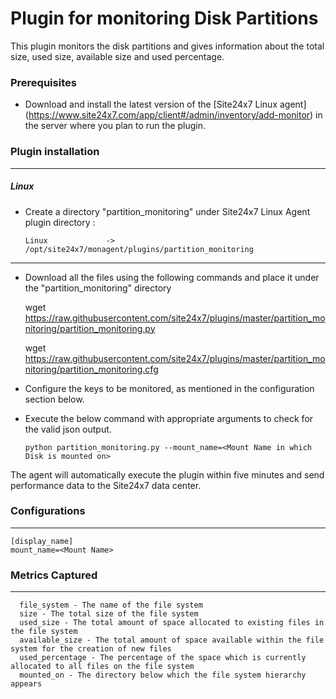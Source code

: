 # Plugin for monitoring Disk Partitions

This plugin monitors the disk partitions and gives information about the total size, used size, available size and used percentage.

### Prerequisites

- Download and install the latest version of the [Site24x7 Linux agent] (https://www.site24x7.com/app/client#/admin/inventory/add-monitor) in the server where you plan to run the plugin.

### Plugin installation

---

##### Linux

- Create a directory "partition_monitoring" under Site24x7 Linux Agent plugin directory :

      Linux             ->   /opt/site24x7/monagent/plugins/partition_monitoring

---

- Download all the files using the following commands and place it under the "partition_monitoring" directory

  	wget https://raw.githubusercontent.com/site24x7/plugins/master/partition_monitoring/partition_monitoring.py
      
  	wget https://raw.githubusercontent.com/site24x7/plugins/master/partition_monitoring/partition_monitoring.cfg

- Configure the keys to be monitored, as mentioned in the configuration section below.

- Execute the below command with appropriate arguments to check for the valid json output.

      python partition_monitoring.py --mount_name=<Mount Name in which Disk is mounted on>

The agent will automatically execute the plugin within five minutes and send performance data to the Site24x7 data center.

### Configurations

---

    [display_name]
    mount_name=<Mount Name>

### Metrics Captured

---

      file_system - The name of the file system
      size - The total size of the file system
      used_size - The total amount of space allocated to existing files in the file system
      available_size - The total amount of space available within the file system for the creation of new files
      used_percentage - The percentage of the space which is currently allocated to all files on the file system
      mounted_on - The directory below which the file system hierarchy appears

